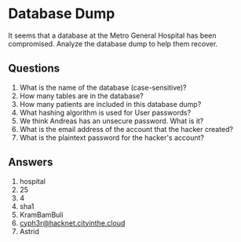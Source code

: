 # Database Dump
It seems that a database at the Metro General Hospital has been compromised. Analyze the database dump to help them recover.

## Questions
1. What is the name of the database (case-sensitive)?
2. How many tables are in the database?
3. How many patients are included in this database dump?
4. What hashing algorithm is used for User passwords?
5. We think Andreas has an unsecure password. What is it?
6. What is the email address of the account that the hacker created?
7. What is the plaintext password for the hacker's account?

## Answers
1. hospital
2. 25
3. 4
4. sha1
5. KramBamBuli
6. cyph3r@hacknet.cityinthe.cloud
7. Astrid

